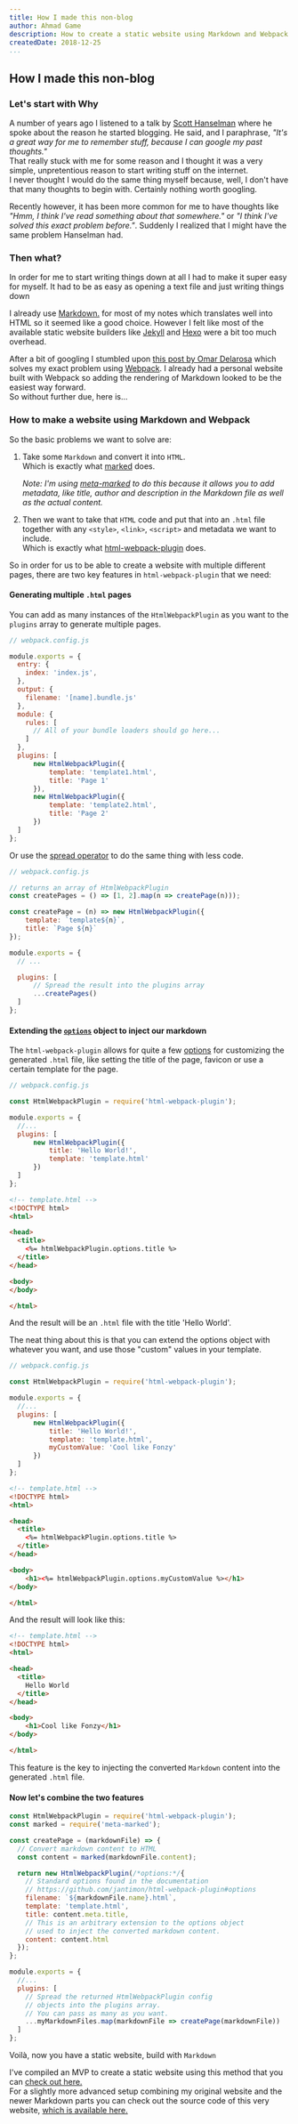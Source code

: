 ```yaml
---
title: How I made this non-blog
author: Ahmad Game
description: How to create a static website using Markdown and Webpack.
createdDate: 2018-12-25
...
```


## How I made this non-blog

### Let's start with Why
A number of years ago I listened to a talk by [Scott Hanselman][1] where he spoke about the reason he started blogging. He said, and I paraphrase, _"It's a great way for me to remember stuff, because I can google my past thoughts."_  
That really stuck with me for some reason and I thought it was a very simple, unpretentious reason to start writing stuff on the internet.  
I never thought I would do the same thing myself because, well, I don't have that many thoughts to begin with. Certainly nothing worth googling.  

Recently however, it has been more common for me to have thoughts like _"Hmm, I think I've read something about that somewhere."_ or _"I think I've solved this exact problem before."_. Suddenly I realized that I might have the same problem Hanselman had.

### Then what?
In order for me to start writing things down at all I had to make it super easy for myself. It had to be as easy as opening a text file and just writing things down  

I already use [Markdown.][2] for most of my notes which translates well into HTML so it seemed like a good choice.
However I felt like most of the available static website builders like [Jekyll][4] and [Hexo][3] were a bit too much overhead.

After a bit of googling I stumbled upon [this post by Omar Delarosa][5] which solves my exact problem using [Webpack][6]. I already had a personal website built with Webpack so adding the rendering of Markdown looked to be the easiest way forward.  
So without further due, here is...

### How to make a website using Markdown and Webpack

So the basic problems we want to solve are:
1. Take some `Markdown` and convert it into `HTML`.  
Which is exactly what [marked][7] does.  

   _Note: I'm using [meta-marked][8] to do this because it allows you to add metadata, like title, author and description in the Markdown file as well as the actual content._

2. Then we want to take that `HTML` code and put that into an `.html` file together with any `<style>`, `<link>`, `<script>` and metadata we want to include.  
Which is exactly what [html-webpack-plugin][9] does.  

So in order for us to be able to create a website with multiple different pages, there are two key features in `html-webpack-plugin` that we need:

#### Generating multiple `.html` pages
You can add as many instances of the `HtmlWebpackPlugin` as you want to the `plugins` array to generate multiple pages.

```javascript
// webpack.config.js

module.exports = {
  entry: {
    index: 'index.js',
  },
  output: {
    filename: '[name].bundle.js'
  },
  module: {
    rules: [
      // All of your bundle loaders should go here...
    ]
  },
  plugins: [
      new HtmlWebpackPlugin({
          template: 'template1.html',
          title: 'Page 1'
      }),
      new HtmlWebpackPlugin({
          template: 'template2.html',
          title: 'Page 2'
      })
  ]
};
```

Or use the [spread operator][13] to do the same thing with less code.

```js
// webpack.config.js

// returns an array of HtmlWebpackPlugin
const createPages = () => [1, 2].map(n => createPage(n)));

const createPage = (n) => new HtmlWebpackPlugin({
    template: `template${n}`,
    title: `Page ${n}`
});

module.exports = {
  // ...

  plugins: [
      // Spread the result into the plugins array
      ...createPages()
  ]
};
```

#### Extending the [`options`][10] object to inject our markdown
The `html-webpack-plugin` allows for quite a few [options][14] for customizing the generated `.html` file, like setting the title of the page, favicon or use a certain template for the page.  

```js
// webpack.config.js

const HtmlWebpackPlugin = require('html-webpack-plugin');

module.exports = {
  //...
  plugins: [
      new HtmlWebpackPlugin({
          title: 'Hello World!',
          template: 'template.html'
      })
  ]
};
```

```html
<!-- template.html -->
<!DOCTYPE html>
<html>

<head>
  <title>
    <%= htmlWebpackPlugin.options.title %>
  </title>
</head>

<body>
</body>

</html>
```
And the result will be an `.html` file with the title 'Hello World'.  

The neat thing about this is that you can extend the options object with whatever you want, and use those "custom" values in your template.

```js
// webpack.config.js

const HtmlWebpackPlugin = require('html-webpack-plugin');

module.exports = {
  //...
  plugins: [
      new HtmlWebpackPlugin({
          title: 'Hello World!',
          template: 'template.html',
          myCustomValue: 'Cool like Fonzy'
      })
  ]
};
```

```html
<!-- template.html -->
<!DOCTYPE html>
<html>

<head>
  <title>
    <%= htmlWebpackPlugin.options.title %>
  </title>
</head>

<body>
    <h1><%= htmlWebpackPlugin.options.myCustomValue %></h1>
</body>

</html>
```

And the result will look like this:

```html
<!-- template.html -->
<!DOCTYPE html>
<html>

<head>
  <title>
    Hello World
  </title>
</head>

<body>
    <h1>Cool like Fonzy</h1>
</body>

</html>
```

This feature is the key to injecting the converted `Markdown` content into the generated `.html` file.

#### Now let's combine the two features
```js
const HtmlWebpackPlugin = require('html-webpack-plugin');
const marked = require('meta-marked');

const createPage = (markdownFile) => {
  // Convert markdown content to HTML
  const content = marked(markdownFile.content);

  return new HtmlWebpackPlugin(/*options:*/{
    // Standard options found in the documentation
    // https://github.com/jantimon/html-webpack-plugin#options
    filename: `${markdownFile.name}.html`,
    template: 'template.html',
    title: content.meta.title,
    // This is an arbitrary extension to the options object
    // used to inject the converted markdown content.
    content: content.html
  });
};

module.exports = {
  //...
  plugins: [
    // Spread the returned HtmlWebpackPlugin config
    // objects into the plugins array.
    // You can pass as many as you want.
    ...myMarkdownFiles.map(markdownFile => createPage(markdownFile))
  ]
};
```

Voilà, now you have a static website, build with `Markdown`

I've compiled an MVP to create a static website using this method that you can [check out here.][11]  
For a slightly more advanced setup combining my original website and the newer Markdown parts you can check out the source code of this very website, [which is available here.][12]

[1]: https://www.hanselman.com/
[2]: https://daringfireball.net/projects/markdown/
[3]: https://hexo.io/
[4]: https://jekyllrb.com/
[5]: https://www.omardelarosa.com/posts/making-a-markdown-blog-using-webpack.html
[6]: https://webpack.js.org/
[7]: https://marked.js.org/#/README.md
[8]: https://github.com/j201/meta-marked
[9]: https://github.com/jantimon/html-webpack-plugin
[10]: https://github.com/jantimon/html-webpack-plugin#options
[11]: https://github.com/a-game/markdown-website
[12]: https://github.com/a-game/a-game.github.io
[13]: https://developer.mozilla.org/en-US/docs/Web/JavaScript/Reference/Operators/Spread_syntax
[14]: https://github.com/jantimon/html-webpack-plugin#options